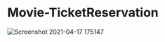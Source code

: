 # Movie-TicketReservation

![Screenshot 2021-04-17 175147](file:///C:/Users/ysf/Desktop/movieticket.png)
